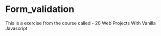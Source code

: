 # Form_validation

This is a exercise from the course called - 20 Web Projects With Vanilla Javascript


